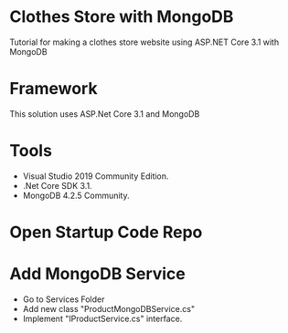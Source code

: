 # Clothes Store with MongoDB
Tutorial for making a clothes store website using ASP.NET Core 3.1 with MongoDB 

# Framework
This solution uses ASP.Net Core 3.1 and MongoDB

# Tools
- Visual Studio 2019 Community Edition.
- .Net Core SDK 3.1.
- MongoDB 4.2.5 Community.

# Open Startup Code Repo

# Add MongoDB Service
- Go to Services Folder
- Add new class "ProductMongoDBService.cs" 
- Implement "IProductService.cs" interface.
